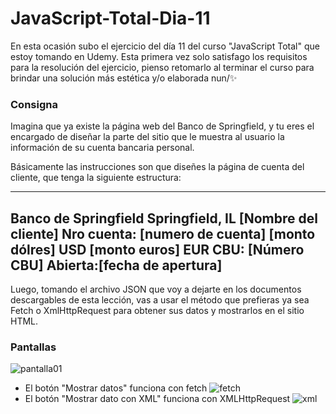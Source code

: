 # JavaScript-Total-Dia-11
En esta ocasión subo el ejercicio del día 11 del curso "JavaScript Total" que estoy tomando en Udemy. 
Esta primera vez solo satisfago los requisitos para la resolución del ejercicio, pienso retomarlo 
al terminar el curso para brindar una solución más estética y/o elaborada nun/✨

### Consigna
Imagina que ya existe la página web del Banco de Springfield, y tu eres el encargado 
de diseñar la parte del sitio que le muestra al usuario la información de su cuenta bancaria personal.

Básicamente las instrucciones son que diseñes la página de cuenta del cliente, 
que tenga la siguiente estructura:

--------------------------------
Banco de Springfield
Springfield, IL
[Nombre del cliente]
Nro cuenta: [numero de cuenta]
[monto dólres] USD
[monto euros] EUR
CBU: [Número CBU]
Abierta:[fecha de apertura]
--------------------------------

Luego, tomando el archivo JSON que voy a dejarte en los documentos descargables de esta lección,
vas a usar el método que prefieras ya sea Fetch o XmlHttpRequest para obtener sus datos y mostrarlos en el sitio HTML.

### Pantallas
![pantalla01](https://github.com/Alejandro-Az/JavaScript-Total-Dia-11/assets/105530752/f2175591-4568-4976-ba0d-d26131d858d5)
* El botón "Mostrar datos" funciona con fetch
![fetch](https://github.com/Alejandro-Az/JavaScript-Total-Dia-11/assets/105530752/0f04962d-dc40-4e36-b915-3417f4df1ff5)
* El botón "Mostrar dato con XML" funciona con XMLHttpRequest
![xml](https://github.com/Alejandro-Az/JavaScript-Total-Dia-11/assets/105530752/a74ce4a7-b978-43ce-a9d6-48984b701c30)



